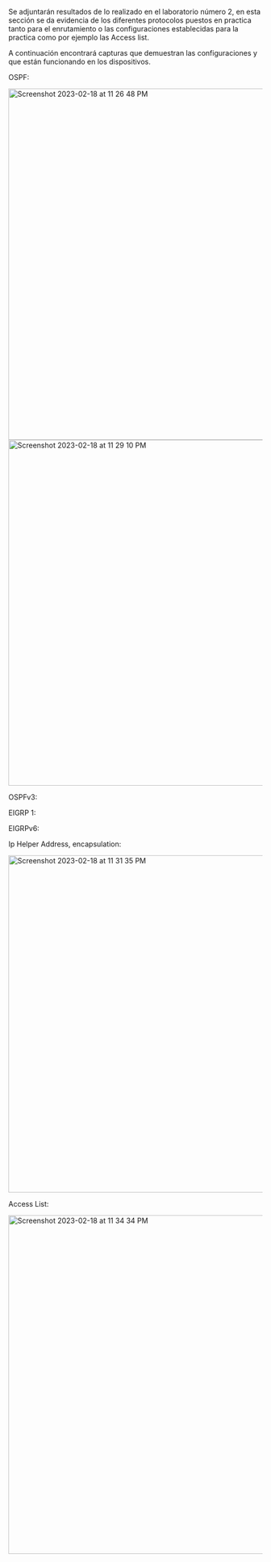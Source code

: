 Se adjuntarán resultados de lo realizado en el laboratorio número 2, en esta sección se da evidencia de los diferentes protocolos puestos en practica tanto para el enrutamiento o las configuraciones establecidas para la practica como por ejemplo las Access list.

A continuación encontrará capturas que demuestran las configuraciones y que están funcionando en los dispositivos.

OSPF: 

<img width="696" alt="Screenshot 2023-02-18 at 11 26 48 PM" src="https://user-images.githubusercontent.com/93276000/219922213-4f514b33-31e8-45f1-9e80-68a894df01d2.png">
<img width="685" alt="Screenshot 2023-02-18 at 11 29 10 PM" src="https://user-images.githubusercontent.com/93276000/219922281-b904add4-d3dd-4ef9-9400-839dacbf178e.png">

OSPFv3:

EIGRP 1:

EIGRPv6:

Ip Helper Address, encapsulation:

<img width="668" alt="Screenshot 2023-02-18 at 11 31 35 PM" src="https://user-images.githubusercontent.com/93276000/219922379-97004cbc-f85c-483b-a0f2-b2b21113368e.png">

Access List:

<img width="671" alt="Screenshot 2023-02-18 at 11 34 34 PM" src="https://user-images.githubusercontent.com/93276000/219922451-017304d2-89b1-4f03-aaad-047b61895fcd.png">
